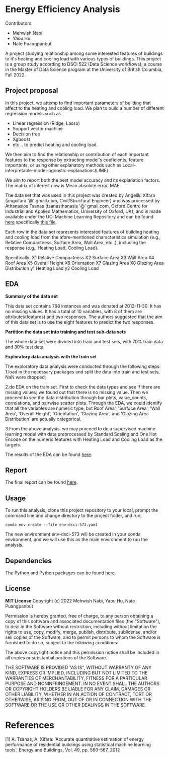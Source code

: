 # Energy Efficiency Analysis

Contributors: 
  - Mehwish Nabi
  - Yaou Hu
  - Nate Puangpanbut

A project studying relationship among some interested features of buildings to it's heating and cooling load with various types of buildings.
This project is a group study according to DSCI 522 (Data Science workflows); a
course in the Master of Data Science program at the University of
British Columbia, Fall 2022.

## Project proposal

In this project, we attemp to find important parameters of building that affect to the heating and cooling load.
We plan to build a number of different regression models such as 
- Linear regression (Ridge, Lasso)
- Support vector machine
- Decision tree
- Xgboost
- etc ..
to predict heating and cooling load.

We then aim to find the relationship or contribution of each important features to the response
by extracting model's coeficients, feature importants, or using other explanatory methods
such as Local-interpretable-model-agnostic-explanations(LIME).

We aim to report both the best model accuracy and its explanation factors.
The matrix of interest now is Mean absolute error, MAE.

The data set that was used in this project was created by Angeliki Xifara (angxifara '@' gmail.com, Civil/Structural Engineer) 
and was processed by Athanasios Tsanas (tsanasthanasis '@' gmail.com, 
Oxford Centre for Industrial and Applied Mathematics, University of Oxford, UK), 
and is made available under the UCI Machine Learning Repository and can be found
[here](http://archive.ics.uci.edu/ml/datasets/Energy+efficiency#)
specifically [this file](http://archive.ics.uci.edu/ml/machine-learning-databases/00242/).

Each row in the data set represents interested features of building heating and cooling load 
from the afore-mentioned characteristics simulation (e.g., Relative Compactness, Surface Area, Wall Area, etc..),
including the response (e.g., Heating Load, Cooling Load).

Specifically:
X1 Relative Compactness
X2 Surface Area
X3 Wall Area
X4 Roof Area
X5 Overall Height
X6 Orientation
X7 Glazing Area
X8 Glazing Area Distribution
y1 Heating Load
y2 Cooling Load

## EDA
**Summary of the data set**

This data set contains 768 instances and was donated at 2012-11-30. It has no missing values. It has a total of 10 variables, with 8 of them are attributes(features) and two responses. The authors suggested that the aim of this data set is to use the eight features to predict the two responses. 

**Partition the data set into training and test sub-data sets**

The whole data set were divided into train and test sets, with 70% train data and 30% test data. 

**Exploratory data analysis with the train set**

The exploratory data analysis were conducted through the following steps:
1.load in the necessary packages and split the data into train and test sets, NaN were dropped;

2.do EDA on the train set. First to check the data types and see if there are missing values; we found out that there is no missing value. Then we proceed to see the data distribution through bar plots, value_counts, correlations, and pairwise scatter plots. Through the EDA, we could identify that all the variables are numeric type, but Roof Area', 'Surface Area', 'Wall Area', 'Overall Height', 'Orientation', 'Glazing Area', and 'Glazing Area Distribution' are actually categorical.

3.From the above analysis, we may proceed to do a supervised machine learning model with data preprocessed by Standard Scaling and One Hot Encode on the numeric features with Heating Load and Cooling Load as the targets.

The results of the EDA can be found [here](https://github.com/UBC-MDS/energy_efficiency_analysis/blob/main/src/energy_efficiency_eda.ipynb).

## Report

The final report can be found
[here](https://github.com/UBC-MDS/energy_efficiency_analysis/blob/main/doc/enery_effeciency_report.md).

## Usage

To run this analysis, clone this project repository to your local,
prompt the command line and change directory to the project folder,
and run, 

    conda env create --file env-dsci-573.yaml

The new environment env-dsci-573 will be created in your conda environment,
and we will use this as the main environment to run the analysis.

## Dependencies

The Python and Python packages can be found
[here](https://github.com/UBC-MDS/energy_efficiency_analysis/blob/modify_readme_file/env-dsci-573.yaml).

## License

**MIT License**
Copyright (c) 2022 Mehwish Nabi, Yaou Hu, Nate Puangpanbut

Permission is hereby granted, free of charge, to any person obtaining a copy
of this software and associated documentation files (the "Software"), to deal
in the Software without restriction, including without limitation the rights
to use, copy, modify, merge, publish, distribute, sublicense, and/or sell
copies of the Software, and to permit persons to whom the Software is
furnished to do so, subject to the following conditions:

The above copyright notice and this permission notice shall be included in all
copies or substantial portions of the Software.

THE SOFTWARE IS PROVIDED "AS IS", WITHOUT WARRANTY OF ANY KIND, EXPRESS OR
IMPLIED, INCLUDING BUT NOT LIMITED TO THE WARRANTIES OF MERCHANTABILITY,
FITNESS FOR A PARTICULAR PURPOSE AND NONINFRINGEMENT. IN NO EVENT SHALL THE
AUTHORS OR COPYRIGHT HOLDERS BE LIABLE FOR ANY CLAIM, DAMAGES OR OTHER
LIABILITY, WHETHER IN AN ACTION OF CONTRACT, TORT OR OTHERWISE, ARISING FROM,
OUT OF OR IN CONNECTION WITH THE SOFTWARE OR THE USE OR OTHER DEALINGS IN THE
SOFTWARE.

# References

[1] A. Tsanas, A. Xifara: 'Accurate quantitative estimation of energy performance of residential buildings using statistical machine learning tools', Energy and Buildings, Vol. 49, pp. 560-567, 2012
